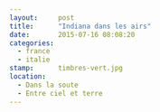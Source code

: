 ```yaml
---
layout:     post
title:      "Indiana dans les airs"
date:       2015-07-16 08:08:20
categories:
  - france
  - italie
stamp:      timbres-vert.jpg
location:
  - Dans la soute
  - Entre ciel et terre
---
```

